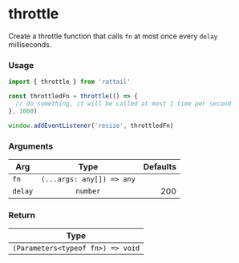 # throttle

Create a throttle function that calls `fn` at most once every `delay` milliseconds.

### Usage

```ts
import { throttle } from 'rattail'

const throttledFn = throttle(() => {
  // do something, it will be called at most 1 time per second
}, 1000)

window.addEventListener('resize', throttledFn)
```

### Arguments

| Arg     |           Type            | Defaults |
| ------- | :-----------------------: | -------: |
| `fn`    | `(...args: any[]) => any` |          |
| `delay` |         `number`          |      200 |

### Return

|               Type                |
| :-------------------------------: |
| `(Parameters<typeof fn>) => void` |
